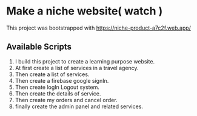 # Make a niche website( watch )

This project was bootstrapped with  https://niche-product-a7c2f.web.app/

## Available Scripts

1.  I build this project to create a learning purpose website.
2.  At first create a list of services in a travel agency.
3.  Then create a list of services.
4.  Then create a firebase google signIn.
5.  Then create logIn Logout system.
6.  Then create the details of service.
7.  Then create my orders and cancel order.
8.  finally create the admin panel and related services.

